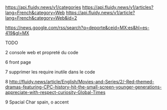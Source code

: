 https://api.fluidy.news/v1/categories
https://api.fluidy.news/v1/articles?lang=French&category=Web
https://api.fluidy.news/v1/article?lang=French&category=Web&id=2

https://news.google.com/rss/search?q=deporte&ceid=MX:es&hl=es-419&gl=MX

TODO

2 console web et propreté du code

6 front page

7 supprimer les require inutile dans le code

8 http://fluidy.news/article/English/Movies-and-Series/2/-Red-themed-dramas-featuring-CPC-history-hit-the-small-screen-younger-generations-appreciate-with-respect-curiosity-Global-Times

9 Spacial Char spain, o accent
